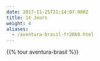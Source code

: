 ```yaml
---
date: 2017-11-25T21:14:07.000Z
title: 14 Jours
weight: 4
aliases:
  - /aventura-brasil-fr2069.html
---
```


{{% tour aventura-brasil %}}
